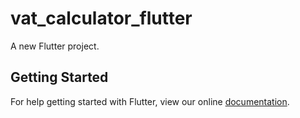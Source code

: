 # vat_calculator_flutter

A new Flutter project.

## Getting Started

For help getting started with Flutter, view our online
[documentation](https://flutter.io/).
